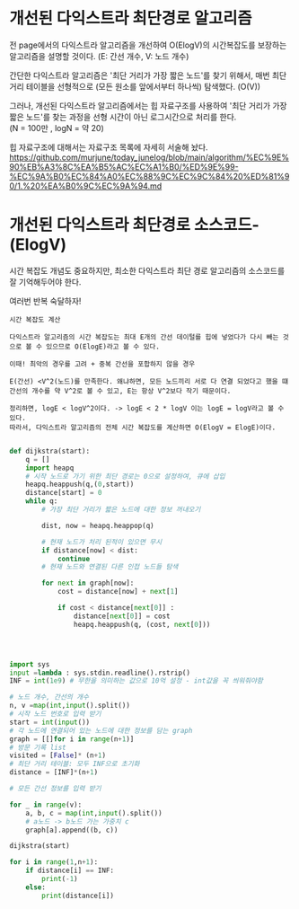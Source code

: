 # 개선된 다익스트라 최단경로 알고리즘

전 page에서의 다익스트라 알고리즘을 개선하여 O(ElogV)의 시간복잡도를 보장하는 알고리즘을 설명할 것이다. (E: 간선 개수, V: 노드 개수)

간단한 다익스트라 알고리즘은 '최단 거리가 가장 짧은 노드'를 찾기 위해서, 매번 최단 거리 테이블을 선형적으로 (모든 원소를 앞에서부터 하나씩) 탐색했다. (O(V))

그러나, 개선된 다익스트라 알고리즘에서는 힙 자료구조를 사용하여 '최단 거리가 가장 짧은 노드'를 찾는 과정을 선형 시간이 아닌 로그시간으로 처리를 한다.  
(N = 100만 , logN = 약 20)

힙 자료구조에 대해서는 자료구조 목록에 자세히 서술해 놨다.  
https://github.com/murjune/today_junelog/blob/main/algorithm/%EC%9E%90%EB%A3%8C%EA%B5%AC%EC%A1%B0/%ED%9E%99-%EC%9A%B0%EC%84%A0%EC%88%9C%EC%9C%84%20%ED%81%90/1.%20%EA%B0%9C%EC%9A%94.md

# 개선된 다익스트라 최단경로 소스코드- (ElogV)  

시간 복잡도 개념도 중요하지만, 최소한 다익스트라 최단 경로 알고리즘의 소스코드를 잘 기억해두어야 한다.  

여러번 반복 숙달하자!
```
시간 복잡도 계산

다익스트라 알고리즘의 시간 복잡도는 최대 E개의 간선 데이털를 힙에 넣었다가 다시 빼는 것으로 볼 수 있으므로 O(ElogE)라고 볼 수 있다.

이때! 최악의 경우를 고려 + 중복 간선을 포합하지 않을 경우

E(간선) <V^2(노드)를 만족한다. 왜냐하면, 모든 노드끼리 서로 다 연결 되었다고 했을 떄 간선의 개수를 약 V^2로 볼 수 있고, E는 항상 V^2보다 작기 때문이다.  

정리하면, logE < logV^2이다. -> logE < 2 * logV 이는 logE = logV라고 볼 수 있다.  
따라서, 다익스트라 알고리즘의 전체 시간 복잡도를 계산하면 O(ElogV = ElogE)이다.

```
``` python

def dijkstra(start):
    q = []
    import heapq
    # 시작 노드로 가기 위한 최단 경로는 0으로 설정하여, 큐에 삽입
    heapq.heappush(q,(0,start))
    distance[start] = 0
    while q:
        # 가장 최단 거리가 짧은 노드에 대한 정보 꺼내오기

        dist, now = heapq.heappop(q)

        # 현재 노드가 처리 된적이 있으면 무시
        if distance[now] < dist:
            continue
        # 현재 노드와 연결된 다른 인접 노드들 탐색

        for next in graph[now]:
            cost = distance[now] + next[1]

            if cost < distance[next[0]] :
                distance[next[0]] = cost
                heapq.heappush(q, (cost, next[0]))




import sys
input =lambda : sys.stdin.readline().rstrip()
INF = int(1e9) # 무한을 의미하는 값으로 10억 설정 - int값을 꼭 씌워줘야함

# 노드 개수, 간선의 개수
n, v =map(int,input().split())
# 시작 노드 번호로 입력 받기
start = int(input())
# 각 노드에 연결되어 있는 노드에 대한 정보를 담는 graph
graph = [[]for i in range(n+1)]
# 방문 기록 list
visited = [False]* (n+1)
# 최단 거리 테이블: 모두 INF으로 초기화
distance = [INF]*(n+1)

# 모든 간선 정보를 입력 받기

for _ in range(v):
    a, b, c = map(int,input().split())
    # a노드 -> b노드 가는 가중치 c
    graph[a].append((b, c))

dijkstra(start)

for i in range(1,n+1):
    if distance[i] == INF:
        print(-1)
    else:
        print(distance[i])
```
